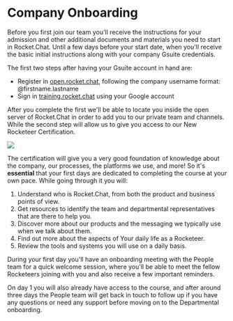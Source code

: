 # Company Onboarding

Before you first join our team you'll receive the instructions for your admission and other additional documents and materials you need to start in Rocket.Chat. Until a few days before your start date, when you'll receive the basic initial instructions along with your company Gsuite credentials.

The first two steps after having your Gsuite account in hand are:

* Register in [open.rocket.chat](../../community/community-management/open.rocket.chat.md), following the company username format: @firstname.lastname
* Sign in [training.rocket.chat](https://training.rocket.chat) using your Google account

After you complete the first we'll be able to locate you inside the open server of Rocket.Chat in order to add you to our private team and channels. While the second step will allow us to give you access to our New Rocketeer Certification.&#x20;

![](../../../.gitbook/assets/ezgif-3-cda069de59.gif)

The certification will give you a very good foundation of knowledge about the company, our processes, the platforms we use, and more! So it's **essential** that your first days are dedicated to completing the course at your own pace. While going through it you will:

1. Understand who is Rocket.Chat, from both the product and business points of view.
2. Get resources to identify the team and departmental representatives that are there to help you.
3. Discover more about our products and the messaging we typically use when we talk about them.
4. Find out more about the aspects of Your daily life as a Rocketeer.
5. Review the tools and systems you will use on a daily basis.

During your first day you'll have an onboarding meeting with the People team for a quick welcome session, where you'll be able to meet the fellow Rocketeers joining with you and also receive a few important reminders.&#x20;

On day 1 you will also already have access to the course, and after around three days the People team will get back in touch to follow up if you have any questions or need any support before moving on to the Departmental onboarding.
